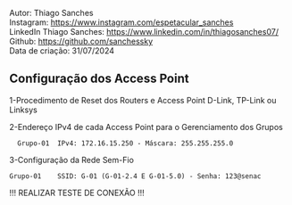Autor: Thiago Sanches<BR>
Instagram: https://www.instagram.com/espetacular_sanches<BR>
LinkedIn Thiago Sanches: https://www.linkedin.com/in/thiagosanches07/<BR>
Github: https://github.com/sanchessky<BR>
Data de criação: 31/07/2024<BR>







## Configuração dos Access Point

1-Procedimento de Reset dos Routers e Access Point D-Link, TP-Link ou Linksys

2-Endereço IPv4 de cada Access Point para o Gerenciamento dos Grupos
      
      Grupo-01	IPv4: 172.16.15.250 - Máscara: 255.255.255.0

3-Configuração da Rede Sem-Fio
    
    Grupo-01    SSID: G-01 (G-01-2.4 E G-01-5.0) - Senha: 123@senac



!!! REALIZAR TESTE DE CONEXÃO !!!
    
